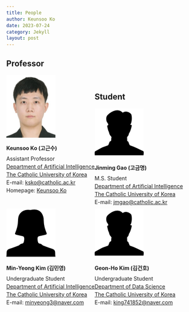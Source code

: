 ```yaml
---
title: People
author: Keunsoo Ko
date: 2023-07-24
category: Jekyll
layout: post
---
```



## Professor
<div style="width=500; float:left;">
<img src="https://raw.githubusercontent.com/imlab-cuk/imlab-cuk.github.io/main/images/keunsoo.jpg" width="130" >
<p style="line-height: 1.5;"><b>Keunsoo Ko (고근수)</b></p>
<p style="line-height: 0.5;">Assistant Professor</p>
<p style="line-height: 0.5;"><a href="https://cukai.catholic.ac.kr/cukai/index.html">Department of Artificial Intelligence</a></p>
<p style="line-height: 0.5;"><a href="https://www.catholic.ac.kr/index.do">The Catholic University of Korea</a></p>
<p style="line-height: 0.5;">E-mail: <a href="mailto:ksko@catholic.ac.kr">ksko@catholic.ac.kr</a></p>
<p style="line-height: 0.5;">Homepage: <a href="https://keunsoo-ko.github.io/cv">Keunsoo Ko</a></p>
</div>

&nbsp;

## Student
<div style="width=500; float:left;">
<img src="https://raw.githubusercontent.com/imlab-cuk/imlab-cuk.github.io/main/images/empty_man.png" width="130" >
<p style="line-height: 1.5;"><b>Jinming Gao (고금명)</b></p>
<p style="line-height: 0.5;">M.S. Student</p>
<p style="line-height: 0.5;"><a href="https://cukai.catholic.ac.kr/cukai/index.html">Department of Artificial Intelligence</a></p>
<p style="line-height: 0.5;"><a href="https://www.catholic.ac.kr/index.do">The Catholic University of Korea</a></p>
<p style="line-height: 0.5;">E-mail: <a href="mailto:ksko@catholic.ac.kr">jmgao@catholic.ac.kr</a></p>
</div>

<div style="width=500; float:left;">
<img src="https://raw.githubusercontent.com/imlab-cuk/imlab-cuk.github.io/main/images/empty_woman.png" width="130" >
<p style="line-height: 1.5;"><b>Min-Yeong Kim (김민영)</b></p>
<p style="line-height: 0.5;">Undergraduate Student</p>
<p style="line-height: 0.5;"><a href="https://cukai.catholic.ac.kr/cukai/index.html">Department of Artificial Intelligence</a></p>
<p style="line-height: 0.5;"><a href="https://www.catholic.ac.kr/index.do">The Catholic University of Korea</a></p>
<p style="line-height: 0.5;">E-mail: <a href="mailto:ksko@catholic.ac.kr">minyeong3@naver.com</a></p>
</div>

<div style="width=500; float:left;">
<img src="https://raw.githubusercontent.com/imlab-cuk/imlab-cuk.github.io/main/images/empty_man.png" width="130" >
<p style="line-height: 1.5;"><b>Geon-Ho Kim (김건호)</b></p>
<p style="line-height: 0.5;">Undergraduate Student</p>
<p style="line-height: 0.5;"><a href="https://cukai.catholic.ac.kr/cukai/index.html">Department of Data Science</a></p>
<p style="line-height: 0.5;"><a href="https://www.catholic.ac.kr/index.do">The Catholic University of Korea</a></p>
<p style="line-height: 0.5;">E-mail: <a href="mailto:ksko@catholic.ac.kr">king741852@naver.com</a></p>
</div>
